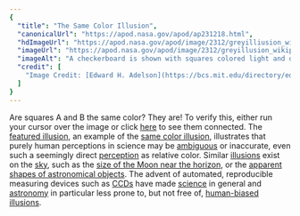 ```yaml
---
{
  "title": "The Same Color Illusion",
  "canonicalUrl": "https://apod.nasa.gov/apod/ap231218.html",
  "hdImageUrl": "https://apod.nasa.gov/apod/image/2312/greyilliusion_wikipedia_960.jpg",
  "imageUrl": "https://apod.nasa.gov/apod/image/2312/greyillusion_wikipedia_960.jpg",
  "imageAlt": "A checkerboard is shown with squares colored light and dark grey. A green tube sits on the board and casts a shadow. The image has a letter A typed on a dark square, and a letter B types on a light square cast in shadow. The question is asked if the two squares, A and B, are really the same color. Please see the explanation for more detailed information.",
  "credit": [
    "Image Credit: [Edward H. Adelson](https://bcs.mit.edu/directory/edward-adelson), [Wikipedia](https://en.wikipedia.org/wiki/Image:Same_color_illusion.png)"
  ]
}
---
```


Are squares A and B the same color? They are! To verify this, either run your cursor over the image or click [here](https://apod.nasa.gov/apod/image/0707/samecolor_wikipedia_connected.jpg) to see them connected. The [featured illusion](https://michaelbach.de/ot/lum-adelsonCheckShadow/), an example of the [same color illusion](https://en.wikipedia.org/wiki/Same_color_illusion), illustrates that purely human perceptions in science may be [ambiguous](https://www.quora.com/Optical-Illusions/What-are-some-great-optical-illusions) or inaccurate, even such a seemingly direct [perception](https://www.youtube.com/watch?v=y8U0YPHxiFQ) as relative color. Similar [illusions](https://apod.nasa.gov/apod/ap121003.html) exist on the [sky](https://www.facebook.com/APOD.Sky), such as the [size of the Moon near the horizon](https://apod.nasa.gov/apod/ap090616.html), or the [apparent shapes of astronomical objects](https://apod.nasa.gov/apod/ap190211.html). The advent of automated, reproducible measuring devices such as [CCDs](https://en.wikipedia.org/wiki/Charge-coupled_device) have made [science](https://science.nasa.gov/) in general and [astronomy](https://www.iau.org/public/themes/astronomy_in_everyday_life/) in particular less prone to, but not free of, [human-biased](https://www.youtube.com/watch?v=w8Zz05t19dg) [illusions](https://www.michaelbach.de/ot/).
